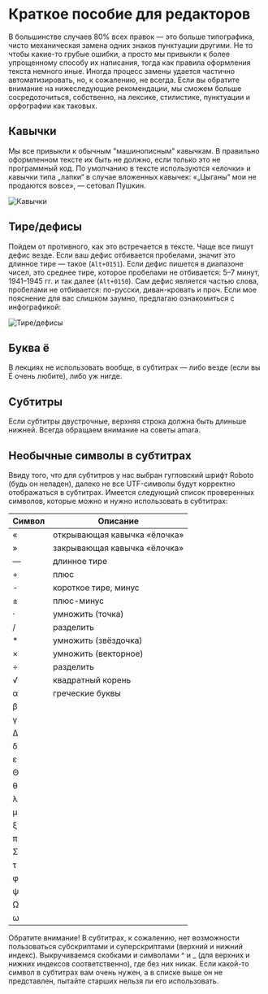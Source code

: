# Краткое пособие для редакторов

В большинстве случаев 80% всех правок — это больше типографика, чисто
механическая замена одних знаков пунктуации другими. Не то чтобы какие-то грубые
ошибки, а просто мы привыкли к более упрощенному способу их написания, тогда как
правила оформления текста немного иные. Иногда процесс замены удается частично
автоматизировать, но, к сожалению, не всегда. Если вы обратите внимание на
нижеследующие рекомендации, мы сможем больше сосредоточиться, собственно, на
лексике, стилистике, пунктуации и орфографии как таковых.

## Кавычки
Мы все привыкли к обычным "машинописным" кавычкам. В правильно оформленном
тексте их быть не должно, если только это не программный код. По умолчанию в
тексте используются «елочки» и кавычки типа „лапки“ в случае вложенных кавычек:
«„Цыганы“ мои не продаются вовсе», — сетовал Пушкин.

![Кавычки](https://raw.githubusercontent.com/kursomir/style-guides/master/img/editors/quotes.jpg)

## Тире/дефисы

Пойдем от противного, как это встречается в тексте. Чаще все пишут дефис везде.
Если ваш дефис отбивается пробелами, значит это длинное тире — такое (`Alt+0151`).
Если дефис пишется в диапазоне чисел, это среднее тире, которое пробелами не
отбивается: 5–7 минут, 1941–1945 гг. и так далее (`Alt+0150`). Сам дефис является
частью слова, пробелами не отбивается: по-русски, диван-кровать и проч. Если мое
пояснение для вас слишком заумно, предлагаю ознакомиться с инфографикой:

![Тире/дефисы](https://raw.githubusercontent.com/kursomir/style-guides/master/img/editors/dashes.jpg)

## Буква ё

В лекциях не использовать вообще, в субтитрах — либо везде (если вы Ё очень
любите), либо уж нигде.

## Субтитры

Если субтитры двустрочные, верхняя строка должна быть длиньше нижней. Всегда обращаем внимание на советы amara.

## Необычные символы в субтитрах

Ввиду того, что для субтитров у нас выбран гугловский шрифт Roboto (будь он неладен), далеко не все UTF-символы будут корректно отображаться в субтитрах.
Имеется следующий список проверенных символов, которые можно и нужно использовать в субтитрах:

| Символ | Описание |
| ------ | ------ |
| « | открывающая кавычка «ёлочка» |
| » | закрывающая кавычка «ёлочка» |
| — | длинное тире |
| + | плюс |
| - | короткое тире, минус |
| ± | плюс-минус |
| · | умножить (точка) |
| / | разделить |
| * | умножить (звёздочка) |
| × | умножить (векторное) |
| ÷ | разделить |
| √ | квадратный корень |
| α | греческие буквы |
| β | |
| γ | |
| Δ | |
| δ | |
| ε | |
| Θ | |
| θ | |
| λ | |
| μ | |
| ξ | |
| π | |
| Σ | |
| τ | |
| φ | |
| ψ | |
| Ω | |
| ω | |

Обратите внимание! В субтитрах, к сожалению, нет возможности пользоваться субскриптами и суперскриптами (верхний и нижний индекс). Выкручиваемся скобками и символами ^ и _ (для верхних и нижних индексов соответственно), где без них никак.
Если какой-то символ в субтитрах вам очень нужен, а в списке выше он не представлен, пытайте старших нельзя ли его использовать.
